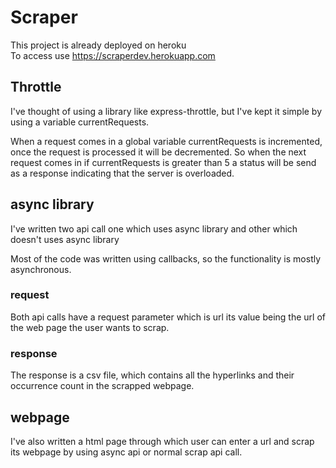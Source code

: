 # Scraper  
This project is already deployed on heroku  
To access use https://scraperdev.herokuapp.com  

## Throttle  

I've thought of using a library like express-throttle, but I've kept it simple by using a variable currentRequests.  

When a request comes in a global variable currentRequests is incremented, once the request is processed it will be decremented. So when the next request comes in if currentRequests is greater than 5 a status will be send as a response indicating that the server is overloaded.  


## async library  

I've written two api call one which uses async library and other which doesn't uses async library  

Most of the code was written using callbacks, so the functionality is mostly asynchronous.   
 

### request  

Both api calls have a request parameter which is url its value being the url of the web page the user wants to scrap.  

### response  

The response is a csv file, which contains all the hyperlinks and their occurrence count in the scrapped webpage.  

## webpage  

I've also written a html page through which user can enter a url and scrap its webpage by using async api or normal scrap api call.  
